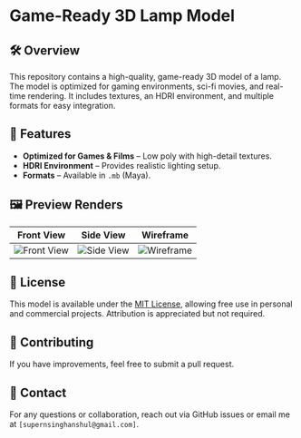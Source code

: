 # Game-Ready 3D Lamp Model

## 🛠️ Overview
This repository contains a high-quality, game-ready 3D model of a lamp. The model is optimized for gaming environments, sci-fi movies, and real-time rendering. It includes textures, an HDRI environment, and multiple formats for easy integration.

## 🔹 Features
- **Optimized for Games & Films** – Low poly with high-detail textures.
- **HDRI Environment** – Provides realistic lighting setup.
- **Formats** – Available in `.mb` (Maya).

## 🖼️ Preview Renders
| Front View | Side View | Wireframe |
|------------|----------|-----------|
| ![Front View](renders/front_view.jpg) | ![Side View](renders/side_view.jpg) | ![Wireframe](renders/wireframe.jpg) |

## 📝 License
This model is available under the [MIT License](LICENSE), allowing free use in personal and commercial projects. Attribution is appreciated but not required.

## 🤝 Contributing
If you have improvements, feel free to submit a pull request.

## 📩 Contact
For any questions or collaboration, reach out via GitHub issues or email me at `[supernsinghanshul@gmail.com]`.


